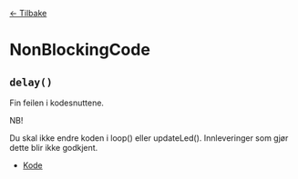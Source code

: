 [<- Tilbake](/README.md)

# NonBlockingCode

## `delay()`
Fin feilen i kodesnuttene.

NB!

Du skal ikke endre koden i loop() eller updateLed().
Innleveringer som gjør dette blir ikke godkjent.
- [Kode](delay/delay.ino)


